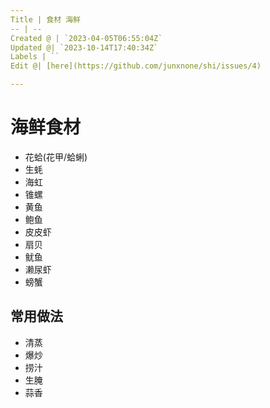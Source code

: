 ```yaml
---
Title | 食材 海鲜
-- | --
Created @ | `2023-04-05T06:55:04Z`
Updated @| `2023-10-14T17:40:34Z`
Labels | ``
Edit @| [here](https://github.com/junxnone/shi/issues/4)

---
```

# 海鲜食材

- 花蛤(花甲/蛤蜊)
- 生蚝
- 海虹
- 锥螺
- 黄鱼
- 鲍鱼
- 皮皮虾
- 扇贝
- 鱿鱼
- 濑尿虾
- 螃蟹

## 常用做法
- 清蒸
- 爆炒
- 捞汁
- 生腌
- 蒜香

